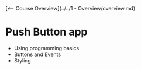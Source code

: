 [<-- Course Overview](../../1 - Overview/overview.md)
# Push Button app
* Using programming basics
* Buttons and Events
* Styling